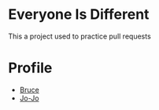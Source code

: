 # Everyone Is Different
This a project used to practice pull requests

# Profile
- [Bruce](https://github.com/l2lam/everyone-is-different/blob/main/About%20Bruce.md)
- [Jo-Jo]()
